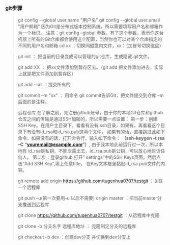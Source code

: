 ### git步骤 ###
>  git config --global user.name "用户名"
> git config --global user.email "用户邮箱"
> 因为Git是分布式版本控制系统，所以需要填写用户名和邮箱作为一个标识。
> 注意：git config  –global 参数，有了这个参数，表示你这台机器上所有的Git仓库都会使用这个配置，当然你也可以对某个仓库指定的不同的用户名和邮箱
> cd xx ：切换同磁盘内文件，xx：（加冒号切换磁盘）


> git init ： 把当前的目录变成可以管理的git仓库，生成隐藏.git文件。
> 
> git add XX ： 把xx文件添加到暂存区去。（git add 把文件添加进去，实际上就是把文件添加到暂存区）
> 
> git add --all ：提交所有的
> 
> git commit –m "xx" ： 用命令 git commit告诉Git，把文件提交到仓库 –m 后面的是注释。
> 
> 远程仓库
>  在了解之前，先注册github账号，由于你的本地Git仓库和github仓库之间的传输是通过SSH加密的，所以需要一点设置：
>  第一步：创建SSH Key。在用户主目录下，看看有没有.ssh目录，如果有，再看看这个目录下有没有id_rsa和id_rsa.pub这两个文件，
>  如果有的话，直接跳过此如下命令，如果没有的话，打开命令行，输入如下命令：
>  **（ssh-keygen  -t rsa –C “youremail@example.com”）**, 由于我本地此前运行过一次，所以本地有
>  id_rsa是私钥，不能泄露出去，id_rsa.pub是公钥，可以放心地告诉任何人。
>  第二步：登录github,打开” settings”中的SSH Keys页面，然后点击“Add SSH Key”,填上任意title，
>  在Key文本框里黏贴id_rsa.pub文件的内容。
> 
> git remote add origin https://github.com/tugenhua0707/testgit ：关联一个远程库
> 
> git push –u(第一次要用-u 以后不需要) origin master ：把当前master分支推送到远程库
> 
> git clone https://github.com/tugenhua0707/testgit ：从远程库中克隆
> 
> git clone -b 分支名字 远程库地址 ： 克隆制定分支的远程库
> 
> git checkout –b dev ：创建dev分支 并切换到dev分支上